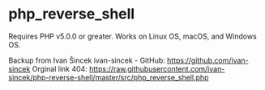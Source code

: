 # php_reverse_shell
Requires PHP v5.0.0 or greater.
Works on Linux OS, macOS, and Windows OS.

Backup from Ivan Šincek ivan-sincek - GitHub: https://github.com/ivan-sincek
Orginal link 404: https://raw.githubusercontent.com/ivan-sincek/php-reverse-shell/master/src/php_reverse_shell.php
